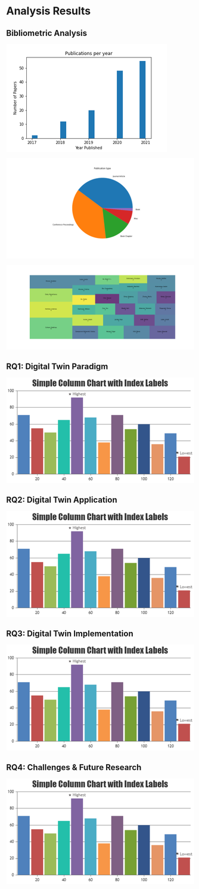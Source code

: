 # Analysis Results

## Bibliometric Analysis

![](https://raw.githubusercontent.com/philipempl/DT4SEC/master/analysis/charts/BA_barchart_publications_year.png?token=GHSAT0AAAAAABT6RHWY6FWFRBTTQJIJ3BV2YU6LWJA)

![](https://raw.githubusercontent.com/philipempl/DT4SEC/master/analysis/charts/BA_piechart_publication_type.png?token=GHSAT0AAAAAABT6RHWYBZDPQGVPAL3PPWQUYU6L5SQ)

![](https://raw.githubusercontent.com/philipempl/DT4SEC/master/analysis/charts/BA_treemap_author_frequency.png?token=GHSAT0AAAAAABT6RHWYAYTO7W5B6SBBMNGEYU6L6AQ)

## RQ1: Digital Twin Paradigm

![](https://github.com/philipempl/DT4SEC/blob/master/analysis/charts/chart.png?raw=true)

## RQ2: Digital Twin Application

![](https://github.com/philipempl/DT4SEC/blob/master/analysis/charts/chart.png?raw=true)

## RQ3: Digital Twin Implementation

![](https://github.com/philipempl/DT4SEC/blob/master/analysis/charts/chart.png?raw=true)

## RQ4: Challenges & Future Research

![](https://github.com/philipempl/DT4SEC/blob/master/analysis/charts/chart.png?raw=true)
